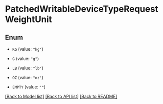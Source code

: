 # PatchedWritableDeviceTypeRequestWeightUnit

## Enum


* `KG` (value: `"kg"`)

* `G` (value: `"g"`)

* `LB` (value: `"lb"`)

* `OZ` (value: `"oz"`)

* `EMPTY` (value: `""`)


[[Back to Model list]](../README.md#documentation-for-models) [[Back to API list]](../README.md#documentation-for-api-endpoints) [[Back to README]](../README.md)



